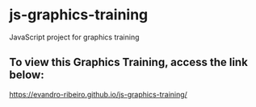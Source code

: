# js-graphics-training
JavaScript project for graphics training

## To view this Graphics Training, access the link below:
https://evandro-ribeiro.github.io/js-graphics-training/
